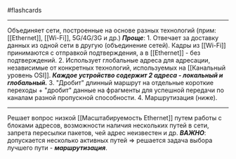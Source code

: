 #flashcards 
***
Объединяет сети, построенные на основе разных технологий (прим: [[Ethernet]], [[Wi-Fi]], 5G/4G/3G и др.)
***Проще***:
	1. Отвечает за доставку данных из одной сети в другую (объединение сетей). Кадры из [[Wi-Fi]] принимаются с отправкой подтверждения, а в [[Ethernet]] - без подтверждений.
	2. Использует глобальные адреса для адресации, независимые от конкретных технологий, используемых на [[Канальный уровень OSI]]. ***Каждое устройство содержит 2 адреса - локальный и глобальный.***
	3. "Дробит" длинный маршрут на отдельные короткие переходы + "дробит" данные на фрагменты для успешной передачи по каналам разной пропускной способности.
	4. Маршрутизация (ниже).
***
Решает вопрос низкой [[Масштабируемость Ethernet]] путем работы с блоками адресов, возможности наличия нескольких путей в сети, запрета пересылки пакетов, чей адрес неизвестен и др.
***ВАЖНО***: допускается несколько активных путей => решается задача выбора лучшего пути - ***маршрутизация***.
